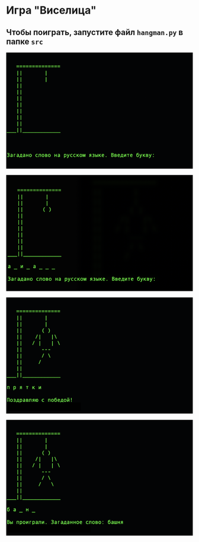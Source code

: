 # Игра "Виселица"

## Чтобы поиграть, запустите файл `hangman.py` в папке `src`

![Старт игры](img/1.png)

![Процесс игры](img/4.png)

![Выигрыш](img/2.png)

![Проигрыш](img/3.png)